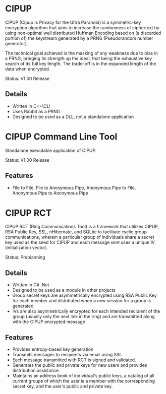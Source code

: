 # CIPUP

CIPUP (Cipup Is Privacy for the Ultra Paranoid) is a symmetric-key encryption algorithm that aims to increase the randomness of ciphertext by using non-optimal well distributed Huffman Encoding based on (a discarded portion of) the keystream generated by a PRNG (Pseudorandom number generator).

The technical goal achieved is the masking of any weakness due to bias in a PRNG, bringing its strength up the ideal, that being the exhaustive key search of its full key length. The trade-off is in the expanded length of the data when encrypted.

Status: V1.00 Release

## Details

  * Written in C++\CLI
  * Uses Rabbit as a PRNG
  * Designed to be used as a DLL, not a standalone application

# CIPUP Command Line Tool

Standalone executable application of CIPUP.

Status: V1.00 Release

## Features

  * File to File, File to Anonymous Pipe, Anonymous Pipe to File, Anonymous Pipe to Anonymous Pipe

# CIPUP RCT

CIPUP RCT (Ring Communications Tool) is a framework that utilizes CIPUP, RSA Public Key, SSL, nHibernate, and SQLite to facilitate cyclic group communications, wherein a particular group of individuals share a secret key used as the seed for CIPUP and each message sent uses a unique IV (initialization vector).

Status: Preplanning

## Details

  * Written in C# .Net
  * Designed to be used as a module in other projects
  * Group secret keys are asymmetrically encrypted using RSA Public Key for each member and distributed when a new session for a group is generated
  * IVs are also asymmetrically encrypted for each intended recipient of the group (usually only the next link in the ring) and are transmitted along with the CIPUP encrypted message

## Features

  * Provides entropy-based key generation
  * Transmits messages to recipients via email using SSL.
  * Each message transmitted with RCT is signed and validated.
  * Generates the public and private keys for new users and provides distribution assistance.
  * Maintains an address book of individual's public keys, a catalog of all current groups of which the user is a member with the corresponding secret key, and the user's public and private key.
